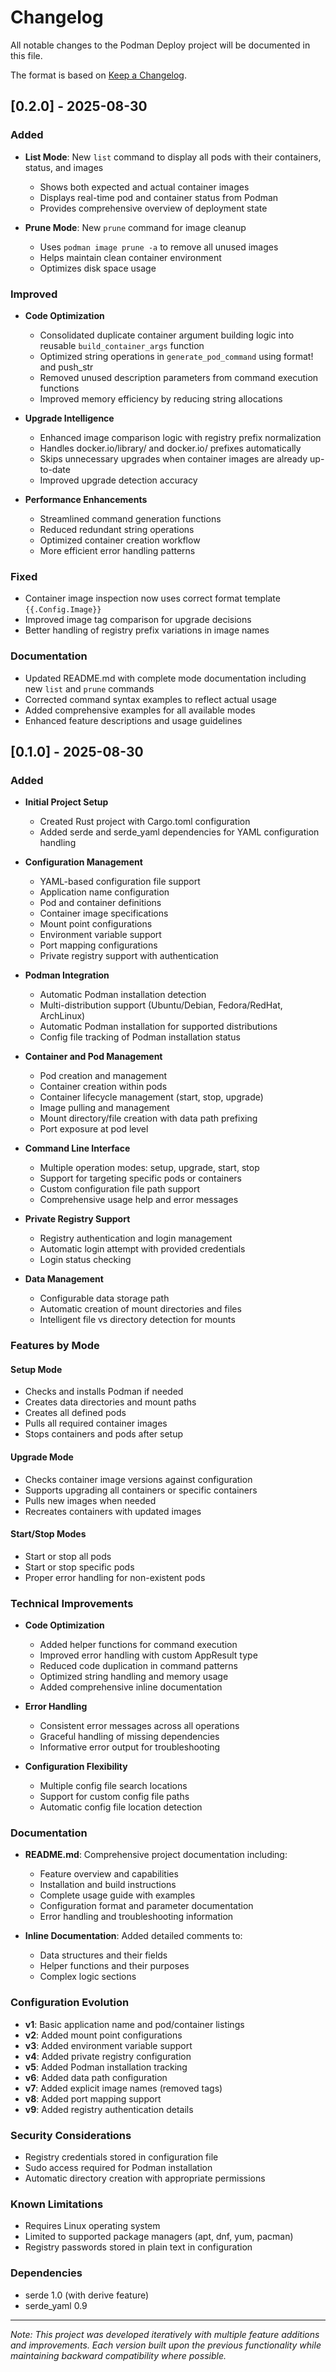 # Changelog

All notable changes to the Podman Deploy project will be documented in this file.

The format is based on [Keep a Changelog](https://keepachangelog.com/en/1.0.0/).

## [0.2.0] - 2025-08-30

### Added
- **List Mode**: New `list` command to display all pods with their containers, status, and images
  - Shows both expected and actual container images
  - Displays real-time pod and container status from Podman
  - Provides comprehensive overview of deployment state

- **Prune Mode**: New `prune` command for image cleanup
  - Uses `podman image prune -a` to remove all unused images
  - Helps maintain clean container environment
  - Optimizes disk space usage

### Improved
- **Code Optimization**
  - Consolidated duplicate container argument building logic into reusable `build_container_args` function
  - Optimized string operations in `generate_pod_command` using format! and push_str
  - Removed unused description parameters from command execution functions
  - Improved memory efficiency by reducing string allocations

- **Upgrade Intelligence**
  - Enhanced image comparison logic with registry prefix normalization
  - Handles docker.io/library/ and docker.io/ prefixes automatically
  - Skips unnecessary upgrades when container images are already up-to-date
  - Improved upgrade detection accuracy

- **Performance Enhancements**
  - Streamlined command generation functions
  - Reduced redundant string operations
  - Optimized container creation workflow
  - More efficient error handling patterns

### Fixed
- Container image inspection now uses correct format template `{{.Config.Image}}`
- Improved image tag comparison for upgrade decisions
- Better handling of registry prefix variations in image names

### Documentation
- Updated README.md with complete mode documentation including new `list` and `prune` commands
- Corrected command syntax examples to reflect actual usage
- Added comprehensive examples for all available modes
- Enhanced feature descriptions and usage guidelines

## [0.1.0] - 2025-08-30

### Added
- **Initial Project Setup**
  - Created Rust project with Cargo.toml configuration
  - Added serde and serde_yaml dependencies for YAML configuration handling

- **Configuration Management**
  - YAML-based configuration file support
  - Application name configuration
  - Pod and container definitions
  - Container image specifications
  - Mount point configurations
  - Environment variable support
  - Port mapping configurations
  - Private registry support with authentication

- **Podman Integration**
  - Automatic Podman installation detection
  - Multi-distribution support (Ubuntu/Debian, Fedora/RedHat, ArchLinux)
  - Automatic Podman installation for supported distributions
  - Config file tracking of Podman installation status

- **Container and Pod Management**
  - Pod creation and management
  - Container creation within pods
  - Container lifecycle management (start, stop, upgrade)
  - Image pulling and management
  - Mount directory/file creation with data path prefixing
  - Port exposure at pod level

- **Command Line Interface**
  - Multiple operation modes: setup, upgrade, start, stop
  - Support for targeting specific pods or containers
  - Custom configuration file path support
  - Comprehensive usage help and error messages

- **Private Registry Support**
  - Registry authentication and login management
  - Automatic login attempt with provided credentials
  - Login status checking

- **Data Management**
  - Configurable data storage path
  - Automatic creation of mount directories and files
  - Intelligent file vs directory detection for mounts

### Features by Mode

#### Setup Mode
- Checks and installs Podman if needed
- Creates data directories and mount paths
- Creates all defined pods
- Pulls all required container images
- Stops containers and pods after setup

#### Upgrade Mode
- Checks container image versions against configuration
- Supports upgrading all containers or specific containers
- Pulls new images when needed
- Recreates containers with updated images

#### Start/Stop Modes
- Start or stop all pods
- Start or stop specific pods
- Proper error handling for non-existent pods

### Technical Improvements
- **Code Optimization**
  - Added helper functions for command execution
  - Improved error handling with custom AppResult type
  - Reduced code duplication in command patterns
  - Optimized string handling and memory usage
  - Added comprehensive inline documentation

- **Error Handling**
  - Consistent error messages across all operations
  - Graceful handling of missing dependencies
  - Informative error output for troubleshooting

- **Configuration Flexibility**
  - Multiple config file search locations
  - Support for custom config file paths
  - Automatic config file location detection

### Documentation
- **README.md**: Comprehensive project documentation including:
  - Feature overview and capabilities
  - Installation and build instructions
  - Complete usage guide with examples
  - Configuration format and parameter documentation
  - Error handling and troubleshooting information

- **Inline Documentation**: Added detailed comments to:
  - Data structures and their fields
  - Helper functions and their purposes
  - Complex logic sections

### Configuration Evolution
- **v1**: Basic application name and pod/container listings
- **v2**: Added mount point configurations
- **v3**: Added environment variable support
- **v4**: Added private registry configuration
- **v5**: Added Podman installation tracking
- **v6**: Added data path configuration
- **v7**: Added explicit image names (removed tags)
- **v8**: Added port mapping support
- **v9**: Added registry authentication details

### Security Considerations
- Registry credentials stored in configuration file
- Sudo access required for Podman installation
- Automatic directory creation with appropriate permissions

### Known Limitations
- Requires Linux operating system
- Limited to supported package managers (apt, dnf, yum, pacman)
- Registry passwords stored in plain text in configuration

### Dependencies
- serde 1.0 (with derive feature)
- serde_yaml 0.9

---

*Note: This project was developed iteratively with multiple feature additions and improvements. Each version built upon the previous functionality while maintaining backward compatibility where possible.*
